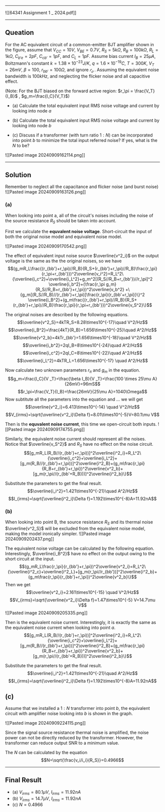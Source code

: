 
---


![[64341 Assignment 1 _ 2024.pdf]]

---
## Queation

For the AC equivalent circuit of a common-emitter BJT amplifier shown in the figure, assume that $V_{CC} = 10 V$, $V_{BE} = 0.7 V$, $R_S =5 k\Omega$, $R_B=100k\Omega$, $R_L = 1 k\Omega$, $C_{b'e} = 2 pF$, $C_{c b'} = 1 pF$, and $C_L = 1 pF$. Assume bias current $I_B = 25 \mu A$, Boltzmann's constant $k = 1.38 \times 10^{-23} J/K$, $q =1.6 \times10^{-19} C$, $T = 300 K$, $V_T = 26 mV$, $\beta = 100$, $r_{bb'} = 100 Ω$, and ignore $𝑟_𝑜$ . Assuming the equivalent noise bandwidth is $100 kHz$, and neglecting the flicker noise and all capacitive effect.

(Note: For the BJT biased on the forward active region: $r_\pi = \frac{V_T}{I_B}$ , $g_m=\frac{I_C}{V_T}$)

+ (a) Calculate the total equivalent input RMS noise voltage and current by looking into node $a$

+ (b) Calculate the total equivalent input RMS noise voltage and current by looking into node $b$

+ (c) Discuss if a transformer (with turn ratio $1:N$) can be incorporated into point $b$ to minimize the total input referred noise? If yes, what is the $N$ to be?

![[Pasted image 20240909162114.png]]

---
## Solution

Remember to neglect all the capacitance and flicker noise (and burst noise)
![[Pasted image 20240909163126.png]]
### (a)

When looking into point a, all of the circuit's noises including the noise of the source resistance $R_S$ should be taken into account.

First we calculate the **equvalent noise voltage**. Short-circuit the input of both the original noise model and equivalent noise model.

![[Pasted image 20240909170542.png]]

The effect of equivalent input noise source $\overline{v^2_i}$ on the output voltage is the same as the the original noises, so we have
$$(g_mR_L\frac{(r_{bb'}+r_\pi)//R_B}{R_S+(r_{bb'}+r_\pi)//R_B}\frac{r_\pi}{r_\pi+r_{bb'}})^2\overline{v_i^2}=R_L^2\{\overline{i_c^2}+\overline{i_L^2}+g_m^2[(R_S//R_B+r_{bb'})//r_\pi]^2 \overline{i_b^2}+(\frac{r_\pi g_m}{R_S//R_B+r_{bb'}+r_\pi})^2\overline{v_b^2} +\{g_m[(R_S//R_B)//(r_{bb'}+r_\pi)]\frac{r_\pi}{r_{bb'+r_\pi}}\}^2 \overline{i_B^2}+(g_m\frac{(r_{bb'}+r_\pi)//R_B}{R_S+(r_{bb'}+r_\pi)//R_B}\frac{r_\pi}{r_\pi+r_{bb'}})^2\overline{v_S^2}\}$$

The original noises are described by the following equations.
$$\overline{v^2_S}=4kTR_S=8.28\times10^{-17}\quad V^2/Hz$$
$$\overline{i_B^2}=\frac{4kT}{R_B}=1.656\times10^{-25}\quad  A^2/Hz$$
$$\overline{v^2_b}=4kTr_{bb'}=1.656\times10^{-18}\quad V^2/Hz$$
$$\overline{i_b^2}=2qI_B=8\times10^{-24}\quad A^2/Hz$$
$$\overline{i_c^2}=2qI_C=8\times10^{-22}\quad A^2/Hz$$
$$\overline{i_L^2}=4kTR_L=1.656\times10^{-17} \quad A^2/Hz$$

Now calculate two unknown parameters $r_\pi$ and $g_m$ in the equation.
$$g_m=\frac{I_C}{V  _T}=\frac{\beta I_B}{V  _T}=\frac{100 \times 25\mu A}{26mV}=96mS$$
$$r_\pi=\frac{V_T}{I_B}=\frac{26mV}{25\mu A}=1040\Omega$$
Now subtitute all the parameters into the equation and ... we will get
$$\overline{v^2_i}=6.413\times10^{-14} \quad V^2/Hz$$
$$V_{irms}=\sqrt{\overline{v^2_i}\Delta f}=8.01\times10^{-5}V=80.1\mu V$$

Then is the **equvalent noise current**, this time we open-circuit both inputs.
![[Pasted image 20240909174755.png]]

Similarly, the equivalent noise current should represent all the noises. Notice that $\overline{v_S^2}$ and $R_S$ have no effect on the noise circuit.
$$[g_mR_L(R_B//(r_{bb'}+r_\pi))]^2\overline{i^2_i}=R_L^2\{\overline{i_c^2}+\overline{i_L^2}+[g_m(R_B//(r_{bb'}+r_\pi))]^2\overline{i^2_B}+(g_m\frac{r_\pi}{R_B+r_{bb'}+r_\pi})^2\overline{v^2_b}+[g_m(r_\pi//(r_{bb'+R_B}))]^2\overline{i^2_b}\}$$

Substitute the parameters to get the final result.
$$\overline{i_i^2}=1.421\times10^{-21}\quad A^2/Hz$$
$$I_{irms}=\sqrt{\overline{i^2_i}\Delta f}=1.192\times10^{-8}A=11.92nA$$

### (b)

When looking into point B, the source resistance $R_S$ and its thermal noise $\overline{v^2_S}$ will be excluded from the equivalent noise model, making the model ironically simpler.
![[Pasted image 20240909202437.png]]

The equivalent noise voltage can be calculated by the following equation. Interestingly, $\overline{i_B^2}$ have no effect on the output owing to the short circuit at the input. 
$$(g_mR_L\frac{r_\pi}{r_{bb'}+r_\pi})^2\overline{v^2_i}=R_L^2\{\overline{i^2_c}+\overline{i^2_L}+[g_m(r_\pi//r_{bb'})]^2\overline{i^2_b}+(g_m\frac{r_\pi}{r_{bb'}+r_\pi})^2\overline{v^2_b}\}$$
Then we get
$$\overline{v^2_i}=2.161\times10^{-15} \quad V^2/Hz$$
$$V_{irms}=\sqrt{\overline{v^2_i}\Delta f}=1.47\times10^{-5} V=14.7\mu V$$
![[Pasted image 20240909205335.png]]

Then is the equivalent noise current. Interestingly, it is exactly the same as the equivalent noise current when looking into point $a$.
$$[g_mR_L(R_B//(r_{bb'}+r_\pi))]^2\overline{i^2_i}=R_L^2\{\overline{i_c^2}+\overline{i_L^2}+[g_m(R_B//(r_{bb'}+r_\pi))]^2\overline{i^2_B}+(g_m\frac{r_\pi}{R_B+r_{bb'}+r_\pi})^2\overline{v^2_b}+[g_m(r_\pi//(r_{bb'+R_B}))]^2\overline{i^2_b}\}$$

Substitute the parameters to get the final result.
$$\overline{i_i^2}=1.421\times10^{-21}\quad A^2/Hz$$
$$I_{irms}=\sqrt{\overline{i^2_i}\Delta f}=1.192\times10^{-8}A=11.92nA$$

## (c)

Assume that we installed a $1:N$ transformer into point $b$, the equivalent circuit with amplifier noise looking into $b$ is shown in the graph.

![[Pasted image 20240909224115.png]]

Since the signal source resistance thermal noise is amplified, the noise power can not be directly reduced by the transformer. However, the transformer can reduce output SNR to a minimum value.

The $N$ can be calculated by the equation
$$N=\sqrt{\frac{v_i/i_i}{R_S}}=0.4966$$


---
## Final Result

+ (a) $V_{irms}=80.1\mu V$, $I_{irms}=11.92nA$
+ (b) $V_{irms}=14.7\mu V$, $I_{irms}=11.92nA$
+ (c) $N=0.4966$

